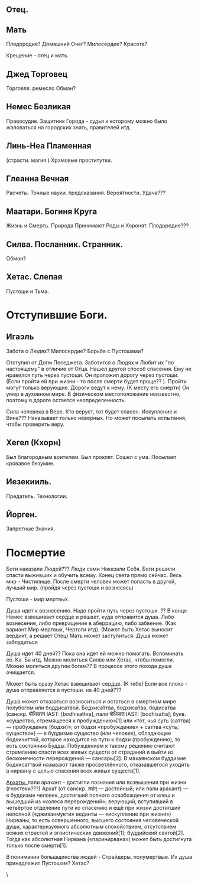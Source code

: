 
## Отец.
## Мать
Плодородие?
Домашний Очег?
Милосердие?
Красота?


Крещение - отец и мать. 


## Джед Торговец
Торговля.
ремесло
Обман?
## Немес Безликая
Правосудие.
Защитник Города - судья к которому можно было жаловаться на городских знать, правителей итд. 

## Линь-Неа Пламенная 
(страсти. магия.)  Храмовые проститутки. 




## Глеанна Вечная
Расчеты. Точные науки. предсказания. Вероятности. Удача???



## Маатари. Богиня Круга
Жизнь и Смерть. Природа
Принимают Роды и Хоронят. 
Плодородие???
## Силва. Посланник. Странник. 
Обман?
## Хетас. Слепая
Пустоши и Тьма.

# Отступившие Боги. 

## Игаэль
Забота о Людях?
Милосердие?
Борьба с Пустошами?

Отступил от Догм Песеджета. Заботится о Людях и Любит их "по настоящему" в отличие от Отца.
Нашел другой способ спасения. Ему не нравился путь через пустоши. Он проложил дорогу через пустоши. (Если пройти ей при жизни - то после смерти будет проще?? ). Пройти могут только верующие. 
Дороги ведут к нему. (К месту его смерти) Он умер в духовном мире. В физическом местоположение неизвестно, поэтому в дороге остается неопределенность.  



Сила человека в Вере. Кто верует, тот будет спасен. 
Искупление и Вина???
Наказывает только неверных. Но может посылать испытания, чтобы проверить веру. 

## Хегел (Кхорн)
Был благородным воителем.
Был проклят. Сошел с ума. Посылает кровавое безумие. 
## Иезекииль. 
Предатель. 
Технологии. 

## Йорген. 
Запретные Знания. 
# Посмертие

Боги наказали Людей???
Люди сами Наказали Себя. Боги решили спасти выживших и обучить всему. 
Конец света прямо сейчас. 
Весь мир - Чистилище. 
После смерти человек может попасть в другой, лучший мир. (пройдя через пустоши и вознесясь) 



Пустоши - мир мертвых. 

Душа идет к вознесению. Надо пройти путь через пустоши. ?? 
В конце Немес взвешивает сердце и решает, куда отправится душа. Либо вознесение, либо превращение в аберрацию, либо забвение. (Как вариант Мир мертвых, Чертоги итд).
(Может быть Хетас выносит  вердикт, а решает Отец)
Мать может заступиться. 
Душа может заблудиться




Душа идет 40 дней?? Пока она идет ей можно помогать. Вспоминать ее. Ка. Ба итд.  Можно  молиться Силве или Хетас, чтобы помогли. Можно молиться другим богам??
В процессе этого похода душа очищается. 

Может быть сразу Хетас взвешивает сердце. (К тебе)
Если все плохо - душа отправляется в пустоши. на 40 дней??? 

Душа может отказаться возноситься и остаться в смертном мире полубогом или боддисатвой.
Бодхиса́ттва, бодхиса́тва, бодиса́тва (санскр. बोधिसत्त्व IAST: [bodhisattva], пали बोधिसत्त IAST: [bodhisatta]; букв. «существо, стремящееся к пробуждению»[1] или «тот, чья суть (саттва) — пробуждение (бодхи)»; от бодхи «пробуждение» + саттва «суть; существо») — в буддизме существо (или человек), обладающее бодхичиттой, которое находится на пути к бодхи (пробуждению), то есть состоянию Будды. Побуждением к такому решению считают стремление спасти всех живых существ от страданий и выйти из бесконечности перерождений — сансары[2]. В махаянском буддизме бодхисаттвой называют также просветлённого, отказавшегося уходить в нирвану с целью спасения всех живых существ[1].

[Архаты. ](https://ru.wikipedia.org/wiki/%D0%90%D1%80%D1%85%D0%B0%D1%82_(%D0%B1%D1%83%D0%B4%D0%B4%D0%B8%D0%B7%D0%BC)
)пали арахант - достигли познания или возвышения при жизни (гностеки???) Арха́т (от санскр. अर्हत् — достойный; или пали арахант) — в буддизме человек, достигший полного освобождения от клеш и вышедший из «колеса перерождений»; верующий, вступивший в четвёртое отделение пути ко спасению и ещё при жизни достигший неполной («дживанмукти» веданты — «искупление при жизни») Нирваны, то есть совершенного, высшего состояния человеческой души, характеризуемого абсолютным спокойствием, отсутствием всяких страстей и эгоистических движений[1]; буддийский святой[2]. Тогда как абсолютная Нирвана («паринирвана») может быть достигнута только после смерти[1]. 

В понимании большщинства людей - Страйдеры, полумертвые. Их душа принадлежит Пустошам? Хетас?



\

